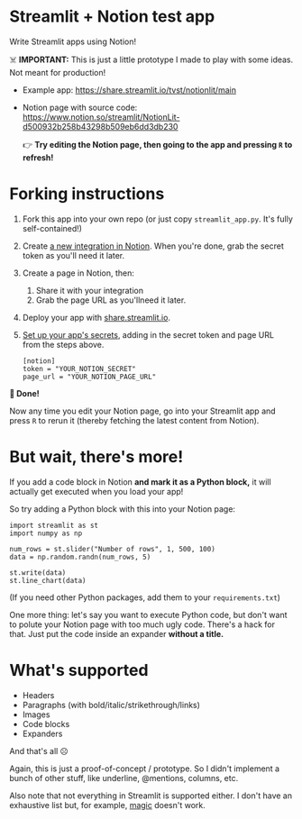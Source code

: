 # Streamlit + Notion test app

Write Streamlit apps using Notion!

☠️ **IMPORTANT:** This is just a little prototype I made to play with some ideas. Not meant for production!

* Example app: https://share.streamlit.io/tvst/notionlit/main
* Notion page with source code: https://www.notion.so/streamlit/NotionLit-d500932b258b43298b509eb6dd3db230

  👉 **Try editing the Notion page, then going to the app and pressing `R` to refresh!**

# Forking instructions

1. Fork this app into your own repo
   (or just copy `streamlit_app.py`. It's fully self-contained!)

1. Create [a new integration in Notion](https://www.notion.so/my-integrations).
   When you're done, grab the secret token as you'll need it later.

1. Create a page in Notion, then:
   1. Share it with your integration
   1. Grab the page URL as you'llneed it later.

1. Deploy your app with [share.streamlit.io](https://share.streamlit.io/).

1. [Set up your app's secrets](https://docs.streamlit.io/streamlit-cloud/get-started/deploy-an-app/connect-to-data-sources/secrets-management),
   adding in the secret token and page URL from the steps above.
   ```
   [notion]
   token = "YOUR_NOTION_SECRET"
   page_url = "YOUR_NOTION_PAGE_URL"
   ```

**🥳 Done!**

Now any time you edit your Notion page, go into your Streamlit app and press `R` to rerun it
(thereby fetching the latest content from Notion).


# But wait, there's more!

If you add a code block in Notion **and mark it as a Python block,** it will actually get executed
when you load your app!

So try adding a Python block with this into your Notion page:

```
import streamlit as st
import numpy as np

num_rows = st.slider("Number of rows", 1, 500, 100)
data = np.random.randn(num_rows, 5)

st.write(data)
st.line_chart(data)
```

(If you need other Python packages, add them to your `requirements.txt`)

One more thing: let's say you want to execute Python code, but don't want to
polute your Notion page with too much ugly code. There's a hack for that.
Just put the code inside an expander **without a title.**


# What's supported

* Headers
* Paragraphs (with bold/italic/strikethrough/links)
* Images
* Code blocks
* Expanders

And that's all ☹️

Again, this is just a proof-of-concept / prototype. So I didn't implement a bunch of other stuff,
like underline, @mentions, columns, etc.

Also note that not everything in Streamlit is supported either. I
don't have an exhaustive list but, for example,
[magic](https://docs.streamlit.io/library/api-reference/write-magic/magic) doesn't work.
